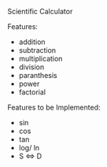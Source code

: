 Scientific Calculator

Features:
- addition
- subtraction
- multiplication
- division
- paranthesis
- power
- factorial

Features to be Implemented:
- sin
- cos
- tan
- log/ ln
- S <=> D